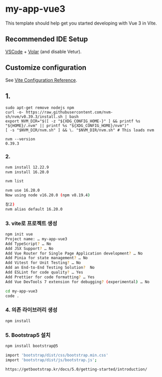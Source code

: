 # my-app-vue3

This template should help get you started developing with Vue 3 in Vite.

## Recommended IDE Setup

[VSCode](https://code.visualstudio.com/) + [Volar](https://marketplace.visualstudio.com/items?itemName=Vue.volar) (and disable Vetur).

## Customize configuration

See [Vite Configuration Reference](https://vitejs.dev/config/).

## 1.

```
sudo apt-get remove nodejs npm
curl -o- https://raw.githubusercontent.com/nvm-sh/nvm/v0.39.3/install.sh | bash
export NVM_DIR="$([ -z "${XDG_CONFIG_HOME-}" ] && printf %s "${HOME}/.nvm" || printf %s "${XDG_CONFIG_HOME}/nvm")"
[ -s "$NVM_DIR/nvm.sh" ] && \. "$NVM_DIR/nvm.sh" # This loads nvm

nvm --version
0.39.3
```

### 2.

```sh
nvm install 12.22.9
nvm install 16.20.0

nvm list

nvm use 16.20.0
Now using node v16.20.0 (npm v8.19.4)

참고)
nvm alias default 16.20.0
```

### 3. vite로 프로젝트 생성

```sh
npm init vue
Project name: … my-app-vue3
Add TypeScript? … No 
Add JSX Support? … No
Add Vue Router for Single Page Application development? … No 
Add Pinia for state management? … No
Add Vitest for Unit Testing? … No
Add an End-to-End Testing Solution?  No
Add ESLint for code quality? … Yes
Add Prettier for code formatting? … Yes
Add Vue DevTools 7 extension for debugging? (experimental) … No 

cd my-app-vue3
code .
```

### 4. 의존 라이브러리 생성

```sh
npm install
```

### 5. Bootstrap5 설치

```sh
npm install bootstrap@5

import 'bootstrap/dist/css/bootstrap.min.css'
import 'bootstrap/dist/js/bootstrap.js';

https://getbootstrap.kr/docs/5.0/getting-started/introduction/
```

